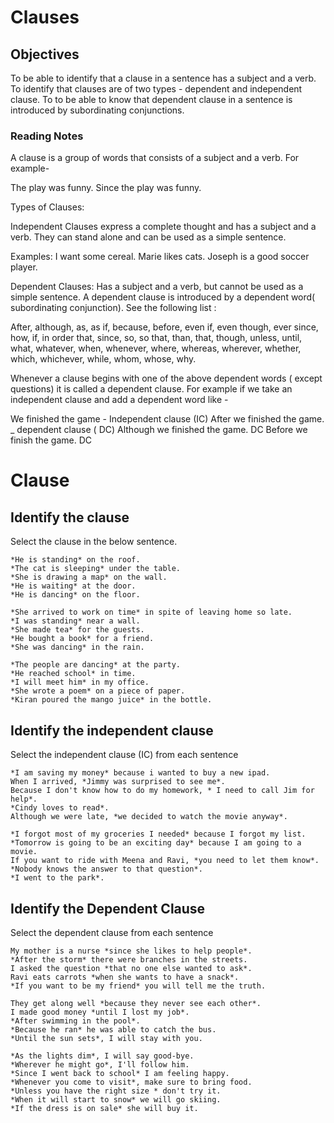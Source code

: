 # Clauses

## Objectives
To be able to identify that a clause in a sentence has a subject and a verb.
To identify that clauses are of two types - dependent and independent clause.
To to be able to know that dependent clause in a sentence is introduced by subordinating conjunctions.


### Reading Notes 

A clause is a group of words that consists of a subject and a verb. 
For example-

The play was funny.
Since the play was funny.

Types of Clauses:

Independent Clauses express a complete thought and has a subject and a verb. They can stand alone and can be used as a simple sentence. 

Examples:
I want some cereal.
Marie likes cats.
Joseph is a good soccer player.

Dependent Clauses: Has a subject and a verb, but cannot be used as a simple sentence. A dependent clause is introduced by a dependent word( subordinating conjunction). See the following list : 

After, although, as, as if, because, before, even if, even though, ever since, how, if, in order that, since, so, so that, than, that, though, unless, until, what, whatever, when, whenever, where, whereas, wherever, whether, which, whichever, while, whom, whose, why. 

Whenever a clause begins with one of the above dependent words ( except questions) it is called a dependent clause. For example if  we take an independent clause and add a dependent word like - 

We finished the game - Independent clause (IC) 
After we finished the game. _ dependent clause ( DC)
Although we finished the game. DC
Before we finish the game. DC

# Clause

## Identify the clause


Select the clause in the below sentence.

```
*He is standing* on the roof.
*The cat is sleeping* under the table.
*She is drawing a map* on the wall.
*He is waiting* at the door.
*He is dancing* on the floor.
```

```
*She arrived to work on time* in spite of leaving home so late.
*I was standing* near a wall.
*She made tea* for the guests.
*He bought a book* for a friend.
*She was dancing* in the rain.
```

```
*The people are dancing* at the party.
*He reached school* in time.
*I will meet him* in my office.
*She wrote a poem* on a piece of paper.
*Kiran poured the mango juice* in the bottle. 
```


## Identify the independent clause 

Select the independent clause (IC) from each sentence

```
*I am saving my money* because i wanted to buy a new ipad. 
When I arrived, *Jimmy was surprised to see me*.
Because I don't know how to do my homework, * I need to call Jim for help*. 
*Cindy loves to read*.
Although we were late, *we decided to watch the movie anyway*. 
```

```
*I forgot most of my groceries I needed* because I forgot my list. 
*Tomorrow is going to be an exciting day* because I am going to a movie. 
If you want to ride with Meena and Ravi, *you need to let them know*. 
*Nobody knows the answer to that question*. 
*I went to the park*.
```


## Identify the Dependent Clause 

Select the dependent clause from each sentence

```
My mother is a nurse *since she likes to help people*. 
*After the storm* there were branches in the streets.
I asked the question *that no one else wanted to ask*.
Ravi eats carrots *when she wants to have a snack*.
*If you want to be my friend* you will tell me the truth. 
```

```
They get along well *because they never see each other*.
I made good money *until I lost my job*. 
*After swimming in the pool*. 
*Because he ran* he was able to catch the bus. 
*Until the sun sets*, I will stay with you. 
```

```
*As the lights dim*, I will say good-bye. 
*Wherever he might go*, I'll follow him. 
*Since I went back to school* I am feeling happy.
*Whenever you come to visit*, make sure to bring food. 
*Unless you have the right size * don't try it. 
*When it will start to snow* we will go skiing. 
*If the dress is on sale* she will buy it. 
```








